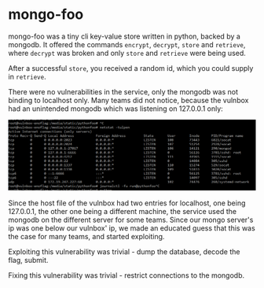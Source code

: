 # mongo-foo

mongo-foo was a tiny cli key-value store written in python, backed by a mongodb.
It offered the commands `encrypt`, `decrypt`, `store` and `retrieve`, where `decrypt` was broken and only `store` and `retrieve` were being used.

After a successful `store`, you received a random id, which you could supply in `retrieve`.

There were no vulnerabilities in the service, only the mongodb was not binding to localhost only. Many teams did not notice, because the vulnbox had an unintended mongodb which was listening on 127.0.0.1 only:

![mongos](mongo.png)

Since the host file of the vulnbox had two entries for localhost, one being 127.0.0.1, the other one being a different machine, the service used the mongodb on the different server for some teams. Since our mongo server's ip was one below our vulnbox' ip, we made an educated guess that this was the case for many teams, and started exploiting.

Exploiting this vulnerability was trivial - dump the database, decode the flag, submit.

Fixing this vulnerability was trivial - restrict connections to the mongodb.
